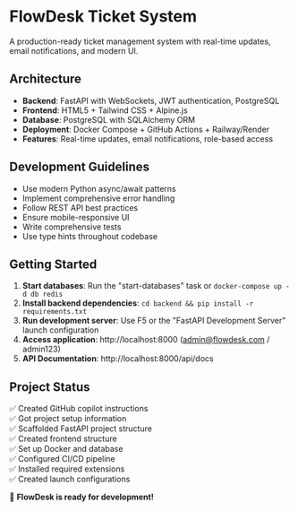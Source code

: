 <!-- FlowDesk - Modern Ticket System Instructions -->

# FlowDesk Ticket System

A production-ready ticket management system with real-time updates, email notifications, and modern UI.

## Architecture
- **Backend**: FastAPI with WebSockets, JWT authentication, PostgreSQL
- **Frontend**: HTML5 + Tailwind CSS + Alpine.js
- **Database**: PostgreSQL with SQLAlchemy ORM
- **Deployment**: Docker Compose + GitHub Actions + Railway/Render
- **Features**: Real-time updates, email notifications, role-based access

## Development Guidelines
- Use modern Python async/await patterns
- Implement comprehensive error handling
- Follow REST API best practices
- Ensure mobile-responsive UI
- Write comprehensive tests
- Use type hints throughout codebase

## Getting Started
1. **Start databases**: Run the "start-databases" task or `docker-compose up -d db redis`
2. **Install backend dependencies**: `cd backend && pip install -r requirements.txt`
3. **Run development server**: Use F5 or the "FastAPI Development Server" launch configuration
4. **Access application**: http://localhost:8000 (admin@flowdesk.com / admin123)
5. **API Documentation**: http://localhost:8000/api/docs

## Project Status
✅ Created GitHub copilot instructions  
✅ Got project setup information  
✅ Scaffolded FastAPI project structure  
✅ Created frontend structure  
✅ Set up Docker and database  
✅ Configured CI/CD pipeline  
✅ Installed required extensions  
✅ Created launch configurations

🚀 **FlowDesk is ready for development!**